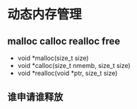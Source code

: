 # 动态内存管理
## malloc calloc realloc free
- void *malloc(size_t size)
- void *calloc(size_t nmemb, size_t size)
- void *realloc(void *ptr, size_t size)
## 谁申请谁释放